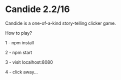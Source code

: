 # Candide 2.2/16

Candide is a one-of-a-kind story-telling clicker game.

How to play?

1 - npm install

2 - npm start

3 - visit localhost:8080

4 - click away...
